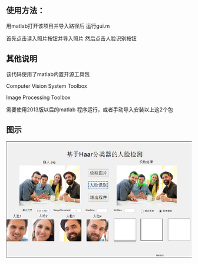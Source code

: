 
## 使用方法：

用matlab打开该项目并导入路径后 运行gui.m

首先点击读入照片按钮并导入照片 然后点击人脸识别按钮


## 其他说明
该代码使用了matlab内置开源工具包

Computer Vision System Toolbox 

Image Processing Toolbox

需要使用2013版以后的matlab 程序运行，或者手动导入安装以上这2个包

## 图示
![人脸检测程序][1]

  


  [1]: https://raw.githubusercontent.com/Hareric/tuchuang/master/graph/%E4%BA%BA%E8%84%B8%E6%A3%80%E6%B5%8B.PNG
